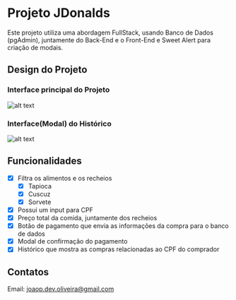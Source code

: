 # Projeto JDonalds

Este projeto utiliza uma abordagem FullStack, usando Banco de Dados (pgAdmin), juntamente 
do Back-End e o Front-End e Sweet Alert para criação de modais.

## Design do Projeto

### Interface principal do Projeto
![alt text](imgs/image.png)

### Interface(Modal) do Histórico
![alt text](imgs/imageHistory.png)

## Funcionalidades

- [X] Filtra os alimentos e os recheios
    - [X] Tapioca
    - [X] Cuscuz
    - [X] Sorvete
- [X] Possui um input para CPF
- [X] Preço total da comida, juntamente dos recheios
- [X] Botão de pagamento que envia as informações da compra para o banco de dados
- [X] Modal de confirmação do pagamento
- [X] Histórico que mostra as compras relacionadas ao CPF do comprador

## Contatos

Email: joaop.dev.oliveira@gmail.com